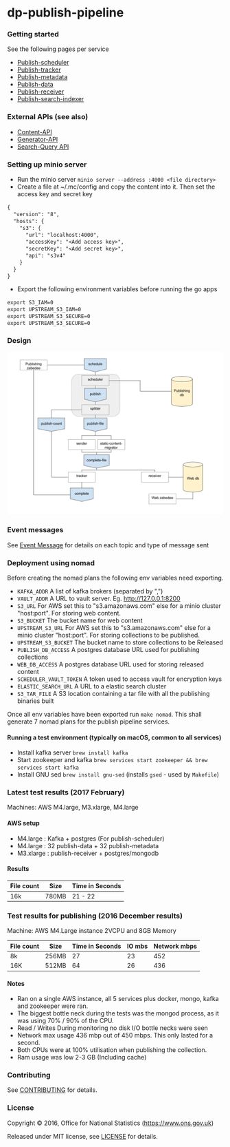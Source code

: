 dp-publish-pipeline
================

### Getting started
See the following pages per service
* [Publish-scheduler](publish-scheduler/README.md)
* [Publish-tracker](publish-tracker/README.md)
* [Publish-metadata](publish-metadata/README.md)
* [Publish-data](publish-data/README.md)
* [Publish-receiver](publish-receiver/README.md)
* [Publish-search-indexer](Publish-search-indexer/README.md)

### External APIs (see also)
* [Content-API](../dp-content-api/README.md)
* [Generator-API](../dp-generator-api/README.md)
* [Search-Query API](../dp-search-query/README.md)

### Setting up minio server
* Run the minio server ```minio server --address :4000 <file directory>```
* Create a file at ~/.mc/config and copy the content into it. Then set the access key and secret key
```
{
  "version": "8",
  "hosts": {
	"s3": {
      "url": "localhost:4000",
      "accessKey": "<Add access key>",
      "secretKey": "<Add secret key>",
      "api": "s3v4"
    }
  }
}
```
* Export the following environment variables before running the go apps 
```
export S3_IAM=0
export UPSTREAM_S3_IAM=0
export UPSTREAM_S3_SECURE=0
export UPSTREAM_S3_SECURE=0 
```

### Design
![alt Design](doc/design.png)

### Event messages
See [Event Message](doc/Messages.md) for details on each topic and type of message sent

### Deployment using nomad
Before creating the nomad plans the following env variables need exporting.

* ```KAFKA_ADDR``` A list of kafka brokers (separated by ",")
* ```VAULT_ADDR``` A URL to vault server. Eg. http://127.0.0.1:8200
* ```S3_URL``` For AWS set this to "s3.amazonaws.com" else for a minio cluster "host:port". For storing web content.
* ```S3_BUCKET``` The bucket name for web content
* ```UPSTREAM_S3_URL``` For AWS set this to "s3.amazonaws.com" else for a minio cluster "host:port". For storing collections to be published.
* ```UPSTREAM_S3_BUCKET``` The bucket name to store collections to be Released
* ```PUBLISH_DB_ACCESS``` A postgres database URL used for publishing collections
* ```WEB_DB_ACCESS``` A postgres database URL used for storing released content
* ```SCHEDULER_VAULT_TOKEN``` A token used to access vault for encryption keys
* ```ELASTIC_SEARCH_URL``` A URL to a elastic search cluster
* ```S3_TAR_FILE``` A S3 location containing a tar file with all the publishing binaries built

Once all env variables have been exported run ```make nomad```. This shall generate 7 nomad
plans for the publish pipeline services.

#### Running a test environment (typically on macOS, common to all services)
* Install kafka server ```brew install kafka```
* Start zookeeper and kafka ```brew services start zookeeper && brew services start kafka```
* Install GNU sed `brew install gnu-sed` (installs `gsed` - used by `Makefile`)

### Latest test results (2017 February)
Machines: AWS M4.large, M3.xlarge, M4.large

#### AWS setup
* M4.large : Kafka + postgres (For publish-scheduler)
* M4.large : 32 publish-data + 32 publish-metadata
* M3.xlarge : publish-receiver + postgres/mongodb

#### Results
| File count | Size   |  Time in Seconds   |
|------------|--------|--------------------|
| 16k         | 780MB  |  21 - 22          |

### Test results for publishing (2016 December results)
Machine: AWS M4.Large instance 2VCPU and 8GB Memory

| File count | Size   |  Time in Seconds   |  IO mbs  | Network mbps |
|------------|--------|--------------------|----------|--------------|
| 8k         | 256MB  |  27                |  23      |  452         |
| 16K        | 512MB  |  64                |  26      |  436         |

#### Notes
* Ran on a single AWS instance, all 5 services plus docker, mongo, kafka and zookeeper were ran.
* The biggest bottle neck during the tests was the mongod process, as it was using 70% / 90% of the CPU.
* Read / Writes During monitoring no disk I/O bottle necks were seen
* Network max usage 436 mbp out of 450 mbps. This only lasted for a second.
* Both CPUs were at 100% utilisation when publishing the collection.
* Ram usage was low 2-3 GB (Including cache)

### Contributing

See [CONTRIBUTING](CONTRIBUTING.md) for details.

### License

Copyright ©‎ 2016, Office for National Statistics (https://www.ons.gov.uk)

Released under MIT license, see [LICENSE](LICENSE.md) for details.
